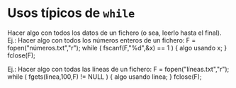 
# Usos típicos de `while`

Hacer algo con todos los datos de un fichero (o sea, leerlo hasta el final).
Ej.: Hacer algo con todos los números enteros de un fichero:
	F = fopen("números.txt","r");
	while ( fscanf(F,"%d",&x) == 1 ) {
		algo usando x;
	}
	fclose(F);

Ej.: Hacer algo con todas las líneas de un fichero:
	F = fopen("líneas.txt","r");
	while ( fgets(linea,100,F) != NULL ) {
		algo usando linea;
	}
	fclose(F);
